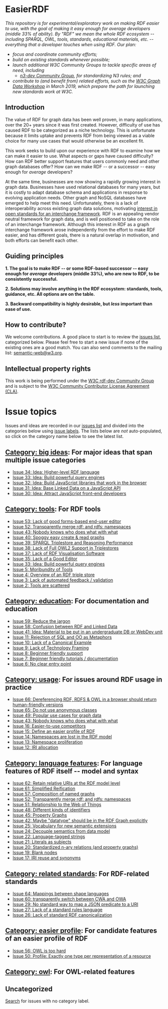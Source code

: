 # EasierRDF

_This repository is for experimental/exploratory work on making RDF easier to use, with the goal of making it easy enough for *average* developers (middle 33% of ability).  By "RDF" we mean the whole RDF ecosystem -- including SPARQL, OWL, tools, standards, educational materials, etc. -- everything that a developer touches when using RDF.  Our plan:_
* _focus and coordinate community efforts;_
* _build on existing standards whenever possible;_
* _launch additional W3C Community Groups to tackle specific areas of need, including_
  * _[n3-dev Community Group](https://www.w3.org/community/n3-dev/), for standardizing N3 rules; and_
* _contribute to (and benefit from) related efforts, such as the [W3C Graph Data Workshop](https://www.w3.org/Data/events/data-ws-2019/cfp.html) in March 2019, which prepare the path for launching new standards work at W3C._

## Introduction

The value of RDF for graph data has been well proven, in many applications, over the 20+ years since it was first created.  However, difficulty of use has caused RDF to be categorized as a niche technology. This is unfortunate because it limits uptake and prevents RDF from being viewed as a viable choice for many use cases that would otherwise be an excellent fit.

This work seeks to build upon our experience with RDF to examine how we can make it easier to use.  What aspects or gaps have caused difficulty?    How can RDF better support features that users commonly need and other graph databases offer?  How can we make RDF -- or a successor -- easy enough for *average* developers?

At the same time, businesses are now showing a rapidly growing interest in graph data.  Businesses have used relational databases for many years, but it is costly to adapt database schema and applications in response to evolving application needs.  Other graph and NoSQL databases have emerged to help meet this need.  Unfortunately, there is a lack of interoperability across existing graph data solutions, motivating [interest in open standards for an interchange framework](https://www.w3.org/Data/events/data-ws-2019/cfp.html).  RDF is an appealing vendor neutral framework for graph data, and is well positioned to take on the role of an interchange framework.  Although this interest in RDF as a graph interchange framework arose independently from the effort to make RDF easier, and has different goals, there is a natural overlap in motivation, and both efforts can benefit each other.

## Guiding principles

**1. The goal is to make RDF -- or some RDF-based successor -- easy enough for *average* developers (middle 33%), who are new to RDF, to be consistently successful.**

**2. Solutions may involve anything in the RDF ecosystem: standards, tools, guidance, etc.  All options are on the table.**

**3. Backward compatibility is highly desirable, but *less* important than ease of use.**

## How to contribute?

We welcome contributions. A good place to start is to review the [issues list](https://github.com/w3c/EasierRDF/issues), categorized below. Please feel free to start a new issue if none of the existing ones are a good match. You can also send comments to the mailing list: [semantic-web@w3.org](https://lists.w3.org/Archives/Public/semantic-web/).

## Intellectual property rights

This work is being performed under the [W3C rdf-dev Community Group](https://www.w3.org/community/rdf-dev/) and is subject to the [W3C Community Contributor License Agreement (CLA)](https://www.w3.org/community/about/agreements/cla/).

# Issue topics

Issues and ideas are recorded in our [issues list](https://github.com/w3c/EasierRDF/issues) and divided into the categories below using [issue labels](https://github.com/w3c/EasierRDF/labels).  The lists below are *not* auto-populated, so click on the category name below to see the latest list.

## [Category: big ideas](https://github.com/w3c/EasierRDF/labels/Category%3A%20big%20ideas): For major ideas that span multiple issue categories
<!-- BEGIN_DO_NOT_EDIT! Category: big ideas -->
* [Issue 34: Idea: Higher-level RDF language](https://github.com/w3c/EasierRDF/issues/34)
* [Issue 33: Idea: Build powerful query engines](https://github.com/w3c/EasierRDF/issues/33)
* [Issue 32: Idea: Build JavaScript libraries that work in the browser](https://github.com/w3c/EasierRDF/issues/32)
* [Issue 31: Idea: Base Linked Data on a JavaScript API](https://github.com/w3c/EasierRDF/issues/31)
* [Issue 30: Idea: Attract JavaScript front-end developers](https://github.com/w3c/EasierRDF/issues/30)
<!-- END_DO_NOT_EDIT! Category: big ideas -->

## [Category: tools](https://github.com/w3c/EasierRDF/labels/Category%3A%20tools): For RDF tools
<!-- BEGIN_DO_NOT_EDIT! Category: tools -->
* [Issue 53: Lack of good forms-based end-user editor](https://github.com/w3c/EasierRDF/issues/53)
* [Issue 52: Transparently merge rdf: and rdfs: namespaces](https://github.com/w3c/EasierRDF/issues/52)
* [Issue 43: Nobody knows who does what with what](https://github.com/w3c/EasierRDF/issues/43)
* [Issue 40: Spoggy easy create & read graphs](https://github.com/w3c/EasierRDF/issues/40)
* [Issue 39: SPARQL Triplestore and Reasoning Performance](https://github.com/w3c/EasierRDF/issues/39)
* [Issue 38: Lack of Full OWL2 Support in Triplestores](https://github.com/w3c/EasierRDF/issues/38)
* [Issue 37: Lack of RDF Visualisation Software](https://github.com/w3c/EasierRDF/issues/37)
* [Issue 35: Lack of a Good Editor](https://github.com/w3c/EasierRDF/issues/35)
* [Issue 33: Idea: Build powerful query engines](https://github.com/w3c/EasierRDF/issues/33)
* [Issue 5: Moribundity of Tools](https://github.com/w3c/EasierRDF/issues/5)
* [Issue 4: Overview of an RDF triple store](https://github.com/w3c/EasierRDF/issues/4)
* [Issue 3: Lack of automated feedback / validation](https://github.com/w3c/EasierRDF/issues/3)
* [Issue 2: Tools are scattered](https://github.com/w3c/EasierRDF/issues/2)
<!-- END_DO_NOT_EDIT! Category: tools -->

## [Category: education](https://github.com/w3c/EasierRDF/labels/Category%3A%20education): For documentation and education
<!-- BEGIN_DO_NOT_EDIT! Category: education -->
* [Issue 59: Reduce the jargon](https://github.com/w3c/EasierRDF/issues/59)
* [Issue 58: Confusion between RDF and Linked Data](https://github.com/w3c/EasierRDF/issues/58)
* [Issue 41: Idea: Material to be put in an undergraduate DB or WebDev unit](https://github.com/w3c/EasierRDF/issues/41)
* [Issue 11: Rejection of SQL and OO as Metaphors](https://github.com/w3c/EasierRDF/issues/11)
* [Issue 10: Lack of a Canonical Example](https://github.com/w3c/EasierRDF/issues/10)
* [Issue 9: Lack of Technology Framing](https://github.com/w3c/EasierRDF/issues/9)
* [Issue 8: Beginner friendly support](https://github.com/w3c/EasierRDF/issues/8)
* [Issue 7: Beginner friendly tutorials / documentation](https://github.com/w3c/EasierRDF/issues/7)
* [Issue 6: No clear entry point](https://github.com/w3c/EasierRDF/issues/6)
<!-- END_DO_NOT_EDIT! Category: education -->

## [Category: usage](https://github.com/w3c/EasierRDF/labels/Category%3A%20usage): For issues around RDF usage in practice
<!-- BEGIN_DO_NOT_EDIT! Category: usage -->
* [Issue 66: Dereferencing RDF, RDFS & OWL in a browser should return human-friendly versions](https://github.com/w3c/EasierRDF/issues/66)
* [Issue 65: Do not use anonymous classes](https://github.com/w3c/EasierRDF/issues/65)
* [Issue 49: Popular use cases for graph data](https://github.com/w3c/EasierRDF/issues/49)
* [Issue 43: Nobody knows who does what with what](https://github.com/w3c/EasierRDF/issues/43)
* [Issue 16: Easier-to-use competitors](https://github.com/w3c/EasierRDF/issues/16)
* [Issue 15: Define an easier profile of RDF](https://github.com/w3c/EasierRDF/issues/15)
* [Issue 14: Namespaces are lost in the RDF model](https://github.com/w3c/EasierRDF/issues/14)
* [Issue 13: Namespace proliferation](https://github.com/w3c/EasierRDF/issues/13)
* [Issue 12: IRI allocation](https://github.com/w3c/EasierRDF/issues/12)
<!-- END_DO_NOT_EDIT! Category: usage -->

## [Category: language features](https://github.com/w3c/EasierRDF/labels/Category%3A%20language%20features): For language features of RDF itself -- model and syntax
<!-- BEGIN_DO_NOT_EDIT! Category: language features -->
* [Issue 62: Retain relative URIs at the RDF model level](https://github.com/w3c/EasierRDF/issues/62)
* [Issue 61: Simplified Reification](https://github.com/w3c/EasierRDF/issues/61)
* [Issue 57: Composition of named graphs](https://github.com/w3c/EasierRDF/issues/57)
* [Issue 52: Transparently merge rdf: and rdfs: namespaces](https://github.com/w3c/EasierRDF/issues/52)
* [Issue 51: Relationship to the Web of Things](https://github.com/w3c/EasierRDF/issues/51)
* [Issue 48: Different kinds of identifiers](https://github.com/w3c/EasierRDF/issues/48)
* [Issue 45: Property Graphs](https://github.com/w3c/EasierRDF/issues/45)
* [Issue 42: Maybe "datatype" should be in the RDF Graph explicitly](https://github.com/w3c/EasierRDF/issues/42)
* [Issue 25: Vocabulary for new semantic extensions](https://github.com/w3c/EasierRDF/issues/25)
* [Issue 24: Decouple semantics from data model](https://github.com/w3c/EasierRDF/issues/24)
* [Issue 22: Language-tagged strings](https://github.com/w3c/EasierRDF/issues/22)
* [Issue 21: Literals as subjects](https://github.com/w3c/EasierRDF/issues/21)
* [Issue 20: Standardized n-ary relations (and property graphs)](https://github.com/w3c/EasierRDF/issues/20)
* [Issue 19: Blank nodes](https://github.com/w3c/EasierRDF/issues/19)
* [Issue 17: IRI reuse and synonyms](https://github.com/w3c/EasierRDF/issues/17)
<!-- END_DO_NOT_EDIT! Category: language features -->

## [Category: related standards](https://github.com/w3c/EasierRDF/labels/Category%3A%20related%20standards): For RDF-related standards
<!-- BEGIN_DO_NOT_EDIT! Category: related standards -->
* [Issue 64: Mappings between shape languages](https://github.com/w3c/EasierRDF/issues/64)
* [Issue 60: transparently switch between CWA and OWA](https://github.com/w3c/EasierRDF/issues/60)
* [Issue 29: No standard way to map a JSON predicate to a URI](https://github.com/w3c/EasierRDF/issues/29)
* [Issue 27: Lack of a standard rules language](https://github.com/w3c/EasierRDF/issues/27)
* [Issue 26: Lack of standard RDF canonicalization](https://github.com/w3c/EasierRDF/issues/26)
<!-- END_DO_NOT_EDIT! Category: related standards -->


## [Category: easier profile](https://github.com/w3c/EasierRDF/labels/Category%3A%20easier%20profile): For candidate features of an easier profile of RDF
<!-- BEGIN_DO_NOT_EDIT! Category: easier profile -->
* [Issue 56: OWL is too hard](https://github.com/w3c/EasierRDF/issues/56)
* [Issue 50: Profile: Exactly one type per representation of a resource](https://github.com/w3c/EasierRDF/issues/50)
<!-- END_DO_NOT_EDIT! Category: easier profile -->

## [Category: owl](https://github.com/w3c/EasierRDF/labels/Category%3A%20owl): For OWL-related features
<!-- BEGIN_DO_NOT_EDIT! Category: owl -->
<!-- END_DO_NOT_EDIT! Category: owl -->

## Uncategorized
[Search](https://github.com/w3c/EasierRDF/issues?utf8=%E2%9C%93&q=is%3Aissue+is%3Aopen+no%3Alabel) for issues with no category label.
